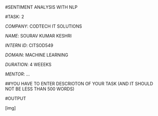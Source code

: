 #SENTIMENT ANALYSIS WITH NLP

#TASK: 2

*COMPANY*: CODTECH IT SOLUTIONS

*NAME*: SOURAV KUMAR KESHRI

*INTERN ID*: CITSOD549

*DOMAIN*: MACHINE LEARNING

*DURATION*: 4 WEEEKS

*MENTOR*: ...

##YOU HAVE TO ENTER DESCRIOTON OF YOUR TASK (AND IT SHOULD NOT BE LESS THAN 500 WORDS)

#OUTPUT

[img]

